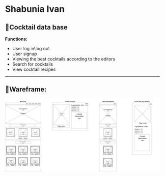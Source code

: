 # Shabunia Ivan
## 🔻**Cocktail data base**

**Functions:**
* User log in\log out
* User signup
* Viewing the best cocktails according to the editors
* Search for cocktails
* View cocktail recipes

---

## 🔻**Wareframe:**

![Image alt](https://github.com/AyvanN/CocktailDataBase/blob/master/Wireframe.png)

